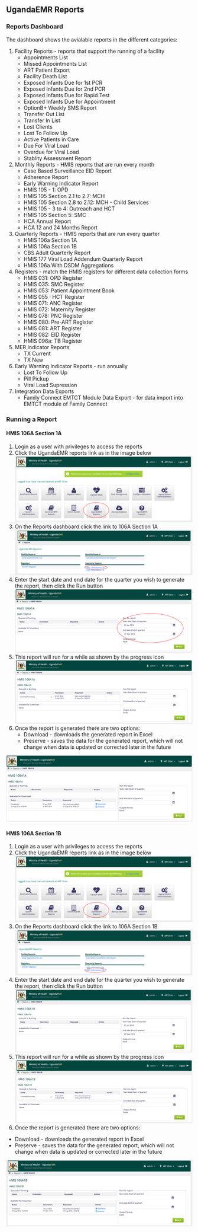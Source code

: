 ## UgandaEMR Reports
### Reports Dashboard
The dashboard shows the avialable reports in the different categories:

1. Facility Reports - reports that support the running of a facility 
   * Appointments List
   * Missed Appointments List
   * ART Patient Export
   * Facility Death List
   * Exposed Infants Due for 1st PCR
   * Exposed Infants Due for 2nd PCR
   * Exposed Infants Due for Rapid Test
   * Exposed Infants Due for Appointment
   * OptionB+ Weekly SMS Report
   * Transfer Out List
   * Transfer In List
   * Lost Clients
   * Lost To Follow Up
   * Active Patients in Care
   * Due For Viral Load
   * Overdue for Viral Load
   * Stablity Assessment Report
2. Monthly Reports - HMIS reports that are run every month 
   * Case Based Surveillance EID Report
   * Adherence Report
   * Early Warning Indicator Report
   * HMIS 105 - 1: OPD
   * HMIS 105 Section 2.1 to 2.7: MCH
   * HMIS 105 Section 2.8 to 2.12: MCH - Child Services
   * HMIS 105 - 3 to 4: Outreach and HCT
   * HMIS 105 Section 5: SMC
   * HCA Annual Report
   * HCA 12 and 24 Months Report
3. Quarterly Reports - HMIS reports that are run every quarter
   * HMIS 106a Section 1A
   * HMIS 106a Section 1B
   * CBS Adult Quarterly Report
   * HMIS 177 Viral Load Addendum Quarterly Report
   * HMIS 106a With DSDM Aggregations
4. Registers - match the HMIS registers for different data collection forms 
   * HMIS 031: OPD Register
   * HMIS 035: SMC Register
   * HMIS 053: Patient Appointment Book
   * HMIS 055 : HCT Register
   * HMIS 071: ANC Register
   * HMIS 072: Maternity Register
   * HMIS 078: PNC Register
   * HMIS 080: Pre-ART Register
   * HMIS 081: ART Register
   * HMIS 082: EID Register
   * HMIS 096a: TB Register
5. MER Indicator Reports
   * TX Current 
   * TX New 
6. Early Warning Indicator Reports - run annually 
   * Lost To Follow Up
   * Pill Pickup
   * Viral Load Supression
7. Integration Data Exports 
   * Family Connect EMTCT Module Data Export - for data import into EMTCT module of Family Connect 

### Running a Report
#### HMIS 106A Section 1A
1. Login as a user with privileges to access the reports
2. Click the UgandaEMR reports link as in the image below
![UgandaEMR link](/assets/homepage_ugandaemr_reports_link.png)
3. On the Reports dashboard click the link to 106A Section 1A
![Reports Dashboard - 106A Section 1A link](/assets/reports_dashboard_106a_1a_link.png)
4. Enter the start date and end date for the quarter you wish to generate the report, then click the Run button
![106A 1A parameters](/assets/106A_1A_parameters.png)
5. This report will run for a while as shown by the progress icon 
![106A Section 1A processing](/assets/106A_1A_currently_processing.png)
6. Once the report is generated there are two options:
    * Download - downloads the generated report in Excel
    * Preserve - saves the data for the generated report, which will not change when data is updated or corrected later in the future 

![106A 1B Completed](/assets/106A_1A_download_preserve.png)
#### HMIS 106A Section 1B
1. Login as a user with privileges to access the reports
2. Click the UgandaEMR reports link as in the image below
![UgandaEMR link](/assets/homepage_ugandaemr_reports_link.png)
3. On the Reports dashboard click the link to 106A Section 1B
![Reports Dashboard - 106A Section 1B link](/assets/reports_dashboard_106a_1b_link.png)
4. Enter the start date and end date for the quarter you wish to generate the report, then click the Run button
![106A Section 1B Parameters](/assets/106A_1B_parameters.png)
5. This report will run for a while as shown by the progress icon
![106A 1B processing](/assets/106A_1B_currently_processing.png)
6. Once the report is generated there are two options:
 * Download - downloads the generated report in Excel
 * Preserve - saves the data for the generated report, which will not change when data is updated or corrected later in the future

![106A 1B Completed](/assets/106A_1B_download_preserve.png)





